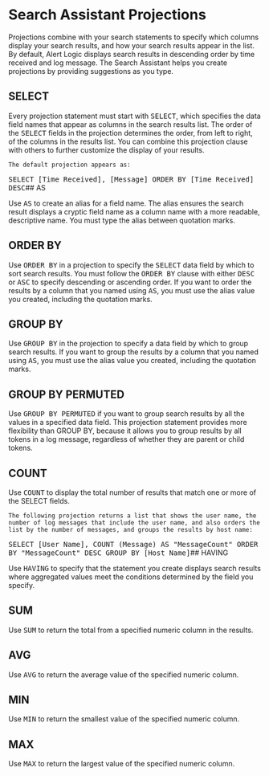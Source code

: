 # Search Assistant Projections

Projections combine with your search statements to specify which columns display your search results, and how your search results appear in the list. By default, Alert Logic displays search results in descending order by time received and log message. The Search Assistant helps you create projections by providing suggestions as you type.

## SELECT

Every projection statement must start with <kbd>SELECT</kbd>, which specifies the data field names that appear as columns in the search results list. The order of the <kbd>SELECT</kbd> fields in the projection determines the order, from left to right, of the columns in the results list. You can combine this projection clause with others to further customize the display of your results.

    The default projection appears as: 
<kbd>SELECT [Time Received], [Message] ORDER BY [Time Received] DESC</kbd>## AS

Use <kbd>AS</kbd> to create an alias for a field name. The alias ensures the search result displays a cryptic field name as a column name with a more readable, descriptive name. You must type the alias between quotation marks.

## ORDER BY

Use <kbd>ORDER BY</kbd> in a projection to specify the <kbd>SELECT</kbd> data field by which to sort search results. You must follow the <kbd>ORDER BY</kbd> clause with either <kbd>DESC</kbd> or <kbd>ASC</kbd> to specify descending or ascending order. If you want to order the results by a column that you named using <kbd>AS</kbd>, you must use the alias value you created, including the quotation marks.

## GROUP BY

Use <kbd>GROUP BY</kbd> in the projection to specify a data field by which to group search results. If you want to group the results by a column that you named using <kbd>AS</kbd>, you must use the alias value you created, including the quotation marks.

## GROUP BY PERMUTED

Use <kbd>GROUP BY PERMUTED</kbd> if you want to group search results by all the values in a specified data field.  This projection statement provides more flexibility than GROUP BY, because it allows you to group results by all tokens in a log message, regardless of whether they are parent or child tokens.

## COUNT

Use <kbd>COUNT</kbd> to display the total number of results that match one or more of the SELECT fields.

    The following projection returns a list that shows the user name, the number of log messages that include the user name, and also orders the list by the number of messages, and groups the results by host name:
<kbd>SELECT [User Name], COUNT (Message) AS "MessageCount" ORDER BY "MessageCount" DESC GROUP BY [Host Name]</kbd>## HAVING

Use <kbd>HAVING</kbd> to specify that the statement you create displays search results where aggregated values meet the conditions determined by the field you specify.

## SUM

Use <kbd>SUM</kbd> to return the total from a specified numeric column in the results.

## AVG

Use <kbd>AVG</kbd> to return the average value of the specified numeric column.

## MIN

Use <kbd>MIN</kbd> to return the smallest value of the specified numeric column.

## MAX

Use <kbd>MAX</kbd> to return the largest value of the specified numeric column.
